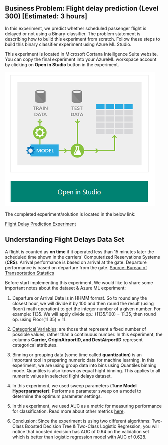 
## Business Problem:  Flight delay prediction (Level 300) [Estimated: 3 hours]

In this experiment, we predict whether scheduled passenger flight is delayed or not using a Binary-classifier.
The problem statement is describing how to build this experiment from scratch. 
Follow these steps to build this binary classifier experiment using Azure ML Studio.


This experiment is located in Microsoft Cortana Intelligence Suite website, You can copy the final experiment into
your AzureML workspace account by clicking on **Open in Studio** button in the experiment. 

![Open Studio button](/Images/OpenInStudio.PNG)

The completed experiment/solution is located in the below link:

[Flight Delay Prediction Experiment](https://gallery.cortanaintelligence.com/Experiment/Binary-Classification-Flight-delay-prediction-3) 


## Understanding Flight Delays Data Set

A flight is counted as **on time** if it operated less than 15 minutes later the scheduled time shown in the carriers' Computerized Reservations Systems (**CRS**). 
Arrival performance is based on arrival at the gate. Departure performance is based on departure from the gate. [Source: Bureau of Transportation Statstics](http://www.rita.dot.gov/bts/help/aviation/index.html)

Before start implementing this experiment, We would like to share some important notes about the dataset & Azure ML experiment:

1.	Departure or Arrival Date is in HHMM format. So to round any the closest hour, we will divide it by 100 and then round the result (using floor() math operation) to get the integer number of a given number.
For example: 1135. We will apply divide op.: (1135/100) = 11.35, then round op. using Floor(11.35) = 11.

2.	[Categorical Variables](https://en.wikipedia.org/wiki/Categorical_variable): are those that represent a fixed number of possible values, rather than a continuous number. 
In this experiment, the columns **Carrier, OriginAirportID, and DestAirportID** represent categorical attributes.

3.	Binning or grouping data (some time called **quantization**) is an important tool in preparing numeric data for machine learning. 
In this experiment, we are using group data into bins using Quantiles binning mode. Quantiles is also known as equal hight binning. 
This applies to all numeric values in selected flight delays dataset.

4.	In this experiment, we used sweep parameters (**Tune Model Hyperparameter**): Performs a parameter sweep on a model to determine the optimum parameter settings.

5.	In this experiment, we used AUC as a metric for measuring performance for classification. Read more about other metrics [here](https://msdn.microsoft.com/library/azure/038d91b6-c2f2-42a1-9215-1f2c20ed1b40).

6.	Conclusion: Since the experiment is using two different algorithms: Two-Class Boosted Decision Tree & Two-Class Logistic Regression, you will notice that boosted decision has AUC of 0.64 on the validation set which is better than logistic regression model with AUC of 0.628.

